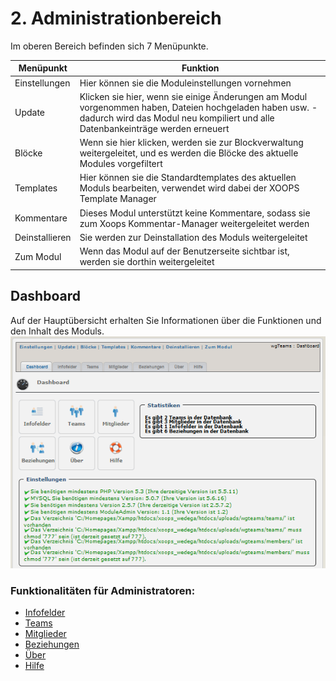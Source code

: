 # 2. Administrationbereich

Im oberen Bereich befinden sich 7 Menüpunkte.

|Menüpunkt|	Funktion|
|---|---|
|Einstellungen| Hier können sie die Moduleinstellungen vornehmen |
|Update| Klicken sie hier, wenn sie einige Änderungen am Modul vorgenommen haben, Dateien hochgeladen haben usw. - dadurch wird das Modul neu kompiliert und alle Datenbankeinträge werden erneuert |
|Blöcke| Wenn sie hier klicken, werden sie zur Blockverwaltung weitergeleitet, und es werden die Blöcke des aktuelle Modules vorgefiltert |
|Templates| Hier können sie die Standardtemplates des aktuellen Moduls bearbeiten, verwendet wird dabei der XOOPS Template Manager |
|Kommentare| Dieses Modul unterstützt keine Kommentare, sodass sie zum Xoops Kommentar-Manager weitergeleitet werden |
|Deinstallieren| Sie werden zur Deinstallation des Moduls weitergeleitet |
|Zum Modul| Wenn das Modul auf der Benutzerseite sichtbar ist, werden sie dorthin weitergeleitet |

## Dashboard
Auf der Hauptübersicht erhalten Sie Informationen über die Funktionen und den Inhalt des Moduls.
![0dashboard.png](../assets/0dashboard.png)

### Funktionalitäten für Administratoren:
* [Infofelder](2admin_infofields.md)
* [Teams](2admin_teams.md)
* [Mitglieder](2admin_members.md)
* [Beziehungen](2admin_relations.md)
* [Über](2admin_about.md)
* [Hilfe](2admin_help.md)